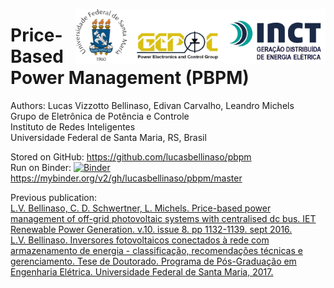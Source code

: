 <a href="http://www.inri.ufsm.br"> <img src="logos.jpg" width="400" align="right"> </a>

# Price-Based Power Management (PBPM)


Authors:  Lucas Vizzotto Bellinaso,  Edivan Carvalho, Leandro Michels
<br>Grupo de Eletrônica de Potência e Controle
<br>Instituto de Redes Inteligentes
<br>Universidade Federal de Santa Maria, RS, Brasil


Stored on GitHub: https://github.com/lucasbellinaso/pbpm
<br>Run on Binder: [![Binder](https://mybinder.org/badge_logo.svg)](https://mybinder.org/v2/gh/lucasbellinaso/pbpm/master) https://mybinder.org/v2/gh/lucasbellinaso/pbpm/master


Previous publication:<br> <a href="https://doi.org/10.1049/iet-rpg.2015.0472">
    L.V. Bellinaso, C. D. Schwertner, L. Michels. Price-based power management of off-grid photovoltaic systems with centralised dc bus. IET Renewable Power Generation. v.10. issue 8. pp 1132-1139. sept 2016.  </a> <br>
   <a href="http://goo.gl/2dRzMx">
   L.V. Bellinaso. Inversores fotovoltaicos conectados à rede com armazenamento de energia - classificação, recomendações técnicas e gerenciamento. Tese de Doutorado. Programa de Pós-Graduação em Engenharia Elétrica. Universidade Federal de Santa Maria, 2017.</a>
